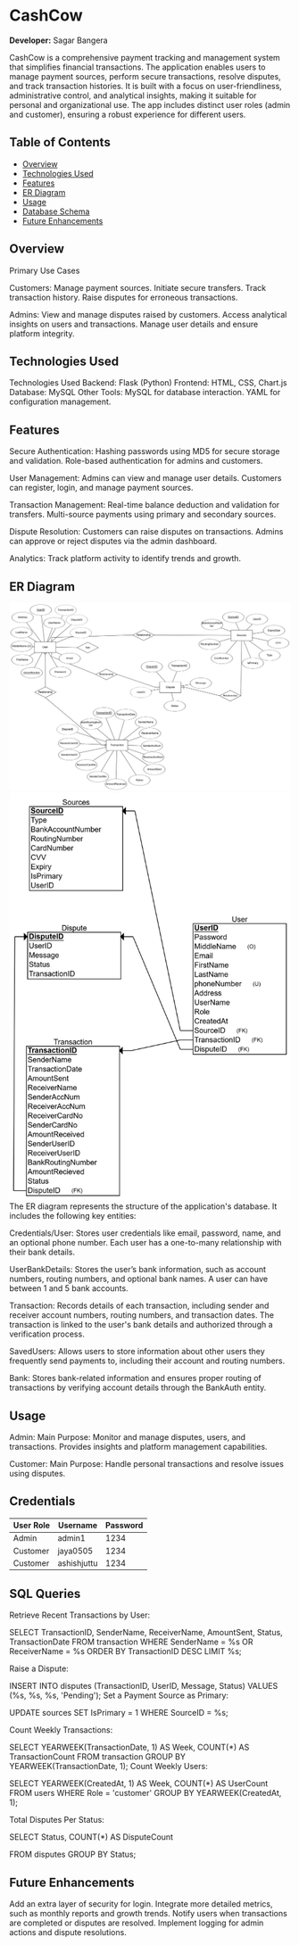# CashCow

**Developer:** Sagar Bangera

CashCow is a comprehensive payment tracking and management system that simplifies financial transactions. The application enables users to manage payment sources, perform secure transactions, resolve disputes, and track transaction histories. It is built with a focus on user-friendliness, administrative control, and analytical insights, making it suitable for personal and organizational use. The app includes distinct user roles (admin and customer), ensuring a robust experience for different users.


## Table of Contents
- [Overview](#overview)
- [Technologies Used](#technologies-used)
- [Features](#features)
- [ER Diagram](#er-diagram)
- [Usage](#usage)
- [Database Schema](#database-schema)
- [Future Enhancements](#future_enhancements)

## Overview

Primary Use Cases

Customers:
Manage payment sources.
Initiate secure transfers.
Track transaction history.
Raise disputes for erroneous transactions.

Admins:
View and manage disputes raised by customers.
Access analytical insights on users and transactions.
Manage user details and ensure platform integrity.

## Technologies Used
Technologies Used
Backend: Flask (Python)
Frontend: HTML, CSS, Chart.js
Database: MySQL
Other Tools:
MySQL for database interaction.
YAML for configuration management.


## Features

Secure Authentication:
Hashing passwords using MD5 for secure storage and validation.
Role-based authentication for admins and customers.

User Management:
Admins can view and manage user details.
Customers can register, login, and manage payment sources.

Transaction Management:
Real-time balance deduction and validation for transfers.
Multi-source payments using primary and secondary sources.

Dispute Resolution:
Customers can raise disputes on transactions.
Admins can approve or reject disputes via the admin dashboard.

Analytics:
Track platform activity to identify trends and growth.

## ER Diagram
![ERD](ERD.png)
![RS](RS1.png)
The ER diagram represents the structure of the application's database. It includes the following key entities:

Credentials/User: Stores user credentials like email, password, name, and an optional phone number. Each user has a one-to-many relationship with their bank details.

UserBankDetails: Stores the user’s bank information, such as account numbers, routing numbers, and optional bank names. A user can have between 1 and 5 bank accounts.

Transaction: Records details of each transaction, including sender and receiver account numbers, routing numbers, and transaction dates. The transaction is linked to the user's bank details and authorized through a verification process.

SavedUsers: Allows users to store information about other users they frequently send payments to, including their account and routing numbers.

Bank: Stores bank-related information and ensures proper routing of transactions by verifying account details through the BankAuth entity.

## Usage

Admin:
Main Purpose: Monitor and manage disputes, users, and transactions. Provides insights and platform management capabilities.

Customer:
Main Purpose: Handle personal transactions and resolve issues using disputes.

## Credentials
| User Role | Username   | Password |
|-----------|------------|----------|
| Admin     | admin1     | 1234     |
| Customer  | jaya0505   | 1234     |
| Customer  | ashishjuttu| 1234     |
## SQL Queries

Retrieve Recent Transactions by User:

SELECT 
    TransactionID, SenderName, ReceiverName, AmountSent, Status, TransactionDate
FROM 
    transaction
WHERE 
    SenderName = %s OR ReceiverName = %s
ORDER BY 
    TransactionID DESC
LIMIT %s;

Raise a Dispute:

INSERT INTO disputes (TransactionID, UserID, Message, Status)
VALUES (%s, %s, %s, 'Pending');
Set a Payment Source as Primary:

UPDATE sources
SET IsPrimary = 1
WHERE SourceID = %s;

Count Weekly Transactions:

SELECT 
    YEARWEEK(TransactionDate, 1) AS Week, COUNT(*) AS TransactionCount
FROM 
    transaction
GROUP BY 
    YEARWEEK(TransactionDate, 1);
Count Weekly Users:

SELECT 
    YEARWEEK(CreatedAt, 1) AS Week, COUNT(*) AS UserCount
FROM 
    users
WHERE 
    Role = 'customer'
GROUP BY 
    YEARWEEK(CreatedAt, 1);
    
Total Disputes Per Status:

SELECT 
    Status, COUNT(*) AS DisputeCount


FROM 
    disputes
GROUP BY 
    Status;

## Future Enhancements

Add an extra layer of security for login.
Integrate more detailed metrics, such as monthly reports and growth trends.
Notify users when transactions are completed or disputes are resolved.
Implement logging for admin actions and dispute resolutions.
